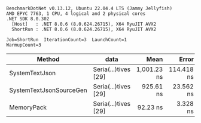 ```

BenchmarkDotNet v0.13.12, Ubuntu 22.04.4 LTS (Jammy Jellyfish)
AMD EPYC 7763, 1 CPU, 4 logical and 2 physical cores
.NET SDK 8.0.302
  [Host]   : .NET 8.0.6 (8.0.624.26715), X64 RyuJIT AVX2
  ShortRun : .NET 8.0.6 (8.0.624.26715), X64 RyuJIT AVX2

Job=ShortRun  IterationCount=3  LaunchCount=1  
WarmupCount=3  

```
| Method                  | data                 | Mean        | Error      | StdDev   | Min       | Max         | Gen0   | Allocated |
|------------------------ |--------------------- |------------:|-----------:|---------:|----------:|------------:|-------:|----------:|
| SystemTextJson          | Seria(...)tives [29] | 1,001.23 ns | 114.418 ns | 6.272 ns | 997.06 ns | 1,008.44 ns | 0.0038 |     464 B |
| SystemTextJsonSourceGen | Seria(...)tives [29] |   925.61 ns |  23.562 ns | 1.292 ns | 924.52 ns |   927.03 ns | 0.0067 |     568 B |
| MemoryPack              | Seria(...)tives [29] |    92.23 ns |   3.328 ns | 0.182 ns |  92.02 ns |    92.35 ns | 0.0014 |     120 B |
